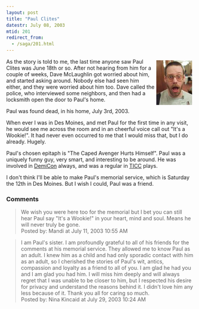 ```yaml
---
layout: post
title: "Paul Clites"
datestr: July 08, 2003
mtid: 201
redirect_from:
  - /saga/201.html
---
```

<a href="/pics/PaulClites.jpg"><img vspace="5" hspace="5" align="right" alt="Paul Clites" src="/pics/PaulClites-thumb.jpg" width="96" height="120" border="0" /></a>

As the story is told to me, the last time anyone saw Paul Clites was June 18th or so.  After not hearing from him for a couple of weeks, Dave McLaughlin got worried about him, and started asking around.  Nobody else had seen him either, and they were worried about him too.  Dave called the police, who interviewed some neighbors, and then had a locksmith open the door to Paul's home.

Paul was found dead, in his home, July 3rd, 2003.

When ever I was in Des Moines, and met Paul for the first time in any visit, he would see me across the room and in an cheerful voice call out "It's a Wookie!".  It had never even occurred to me that I would miss that, but I do already.  Hugely.

Paul's chosen epitaph is "The Caped Avenger Hurts Himself".  Paul was a uniquely funny guy, very smart, and interesting to be around.  He was involved in <a href="http://www.demicon.org/">DemiCon</a> always, and was a regular in <a href="http://www.trans-iowa.org/">TICC</a> plays.</a>

I don't think I'll be able to make Paul's memorial service, which is Saturday the 12th in Des Moines.  But I wish I could, Paul was a friend.

### Comments

<blockquote>
We wish you were here too for the memorial but I bet you can still hear Paul say "It's a Wookie!" in your heart, mind and soul.  Means he will never truly be gone. 
<div class="comment-meta">Posted by: Mandi at July 11, 2003 10:55 AM</div> </blockquote>

<blockquote>
I am Paul's sister. I am profoundly grateful to all of his friends for the comments at his memorial service. They allowed me to know Paul as an adult. I knew him as a child and had only sporadic contact with him as an adult, so I cherished the stories of Paul's wit, antics, compassion and loyalty as a friend to all of you. I am glad he had you and I am glad you had him. I will miss him deeply and will always regret that I was unable to be closer to him, but I respected his desire for privacy and understand the reasons behind it. I didn't love him any less because of it. Thank you all for caring so much.
<div class="comment-meta">Posted by: Nina Kincaid at July 29, 2003 10:24 AM</div> </blockquote>

